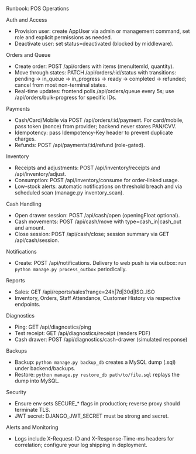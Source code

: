 Runbook: POS Operations

Auth and Access

- Provision user: create AppUser via admin or management command, set role and explicit permissions as needed.
- Deactivate user: set status=deactivated (blocked by middleware).

Orders and Queue

- Create order: POST /api/orders with items (menuItemId, quantity).
- Move through states: PATCH /api/orders/:id/status with transitions:
  pending → in_queue → in_progress → ready → completed → refunded; cancel from most non-terminal states.
- Real-time updates: frontend polls /api/orders/queue every 5s; use /api/orders/bulk-progress for specific IDs.

Payments

- Cash/Card/Mobile via POST /api/orders/:id/payment. For card/mobile, pass token (nonce) from provider; backend never stores PAN/CVV.
- Idempotency: pass Idempotency-Key header to prevent duplicate charges.
- Refunds: POST /api/payments/:id/refund (role-gated).

Inventory

- Receipts and adjustments: POST /api/inventory/receipts and /api/inventory/adjust.
- Consumption: POST /api/inventory/consume for order-linked usage.
- Low-stock alerts: automatic notifications on threshold breach and via scheduled scan (manage.py inventory_scan).

Cash Handling

- Open drawer session: POST /api/cash/open (openingFloat optional).
- Cash movements: POST /api/cash/move with type=cash_in|cash_out and amount.
- Close session: POST /api/cash/close; session summary via GET /api/cash/session.

Notifications

- Create: POST /api/notifications. Delivery to web push is via outbox: run `python manage.py process_outbox` periodically.

Reports

- Sales: GET /api/reports/sales?range=24h|7d|30d|ISO..ISO
- Inventory, Orders, Staff Attendance, Customer History via respective endpoints.

Diagnostics

- Ping: GET /api/diagnostics/ping
- Test receipt: GET /api/diagnostics/receipt (renders PDF)
- Cash drawer: POST /api/diagnostics/cash-drawer (simulated response)

Backups

- Backup: `python manage.py backup_db` creates a MySQL dump (.sql) under backend/backups.
- Restore: `python manage.py restore_db path/to/file.sql` replays the dump into MySQL.

Security

- Ensure env sets SECURE\_\* flags in production; reverse proxy should terminate TLS.
- JWT secret: DJANGO_JWT_SECRET must be strong and secret.

Alerts and Monitoring

- Logs include X-Request-ID and X-Response-Time-ms headers for correlation; configure your log shipping in deployment.
